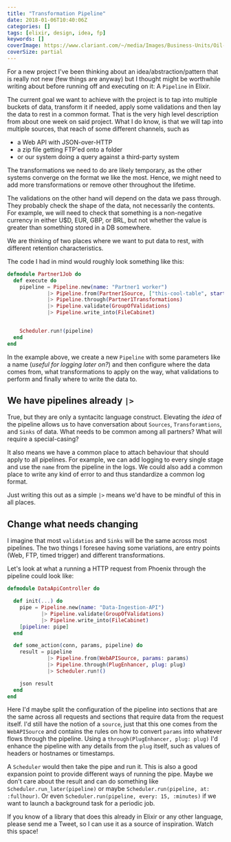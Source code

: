 ```yaml
---
title: "Transformation Pipeline"
date: 2018-01-06T10:40:06Z
categories: []
tags: [elixir, design, idea, fp]
keywords: []
coverImage: https://www.clariant.com/~/media/Images/Business-Units/Oil-and-Mining-Services/Oil-Services/hero-pipeline.jpg
coverSize: partial
---
```


For a new project I've been thinking about an idea/abstraction/pattern that is really not new (few things are anyway)
but I thought might be worthwhile writing about before running off and executing on it:  A `Pipeline` in Elixir.

<!--more-->

The current goal we want to achieve with the project is to tap into multiple buckets of data, transform it if needed, apply some validations and then lay the data to rest in a common format.
That is the very high level description from about one week on said project.
What I do know, is that we will tap into multiple sources, that reach of some different channels, such as

 * a Web API with JSON-over-HTTP
 * a zip file getting FTP'ed onto a folder
 * or our system doing a query against a third-party system

The transformations we need to do are likely temporary, as the other systems converge on the format we like the most.
Hence, we might need to add more transformations or remove other throughout the lifetime.

The validations on the other hand will depend on the data we pass through. They probably check the shape of the data, not necessarily the contents.
For example, we will need to check that something is a non-negative currency in either U$D, EUR, GBP, or BRL, but not whether the value is greater than something stored in a DB somewhere.

We are thinking of two places where we want to put data to rest, with different retention characteristics.

The code I had in mind would roughly look something like this:

```elixir
defmodule Partner1Job do
  def execute do
    pipeline = Pipeline.new(name: "Partner1 worker")
             |> Pipeline.from(Partner1Source, ["this-cool-table", starting_at: 213, page_size: 50])
             |> Pipeline.through(Partner1Transformations)
             |> Pipeline.validate(GroupOfValidations)
             |> Pipeline.write_into(FileCabinet)


    Scheduler.run!(pipeline)
  end
end
```

In the example above, we create a new `Pipeline` with some parameters like a name (_useful for logging later on?_) and then configure
where the data comes from, what transformations to apply on the way, what validations to perform and finally where to write the data to.

## We have pipelines already `|>`

True, but they are only a syntacitc language construct.
Elevating the _idea_ of the pipeline allows us to have conversation about `Sources`, `Transforamtions`, and `Sinks` of data.
What needs to be common among all partners? What will require a special-casing?

It also means we have a common place to attach behaviour that should apply to all pipelines.
For example, we can add logging to every single stage and use the `name` from the pipeline in the logs.
We could also add a common place to write any kind of error to and thus standardize a common log format.

Just writing this out as a simple `|>` means we'd have to be mindful of this in all places.


## Change what needs changing

I imagine that most `validatios` and `Sinks` will be the same across most pipelines.
The two things I foresee having some variations, are entry points (Web, FTP, timed trigger) and different transformations.

Let's look at what a running a HTTP request from Phoenix through the pipeline could look like:


```elixir
defmodule DataApiController do

  def init(...) do
    pipe = Pipeline.new(name: "Data-Ingestion-API")
           |> Pipeline.validate(GroupOfValidations)
           |> Pipeline.write_into(FileCabinet)
    [pipeline: pipe]
  end

  def some_action(conn, params, pipeline) do
    result = pipeline
             |> Pipeline.from(WebAPISource, params: params)
             |> Pipeline.through(PlugEnhancer, plug: plug)
             |> Scheduler.run!()

    json result
  end
end
```

Here I'd maybe split the configuration of the pipeline into sections that are the same across all requests and sections that
require data from the request itself.
I'd still have the notion of a `source`, just that this one comes from the `WebAPISource` and contains the rules on how to convert `params` into whatever flows through the pipeline.
Using a `through(PlugEnhancer, plug: plug)` I'd enhance the pipeline with any details from the `plug` itself, such as values of headers or hostnames or timestamps.

A `Scheduler` would then take the pipe and run it. This is also a good expansion point to provide different ways of running the pipe.
Maybe we don't care about the result and can do something like `Scheduler.run_later(pipeline)` or maybe `Scheduler.run(pipeline, at: :fullhour)`.
Or even `Scheduler.run(pipeline, every: 15, :minutes)` if we want to launch a background task for a periodic job.


If you know of a library that does this already in Elixir or any other language, please send me a Tweet, so I can use it as a source of inspiration.
Watch this space!
